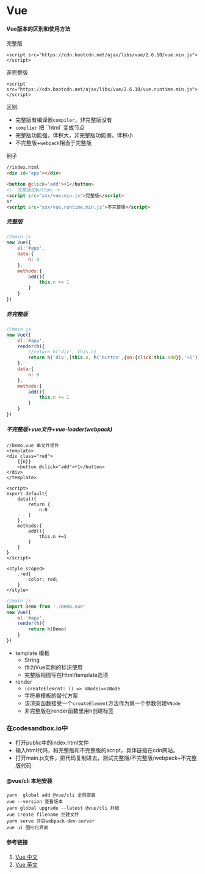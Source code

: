# Vue 



#### Vue版本的区别和使用方法

完整版

```>
<script src="https://cdn.bootcdn.net/ajax/libs/vue/2.6.10/vue.min.js"></script>
```

非完整版

```
<script src="https://cdn.bootcdn.net/ajax/libs/vue/2.6.10/vue.runtime.min.js"></script>
```

区别:

- 完整版有编译器`compiler`，非完整版没有
- `complier` 把 ``html` 变成节点
- 完整版功能强，体积大，非完整版功能弱，体积小
- 不完整版+`webpack`相当于完整版

例子

```html
//index.html
<div id="app"></div>

<button @click="add">+1</button>
<!--完整版加button-->
<script src="xxx/vue.min.js">完整版</script>
or
<script src="xxx/vue.runtime.min.js">不完整版</script>
```

##### 完整版

```js
//main.js
new Vue({
    el:'#app',
    data:{
        n: 0
    },
    methods:{
        add(){
            this.n += 1
        }
    }
})
```

##### 非完整版

```js
//main.js
new Vue({
    el:'#app',
    render(h){
        //return h('div', this.n)
        return h('div',[this.n, h('button',{on:{click:this.add}},'+1')])
    },
    data:{
        n: 0
    },
    methods:{
        add(){
            this.n += 1
        }
    }
})
```

##### 不完整版+vue文件+vue-loader(webpack)

```vue
//Demo.vue 单文件组件
<template>
<div class="red">
    {{n}}
	<button @click="add">+1</button>
</div>
</template>

<script>
export default{
    data(){
        return {
            n:0
        }
    },
    methods:{
        add(){
            this.n +=1
        }
    }
}
</script>

<style scoped>
    .red{
        color: red;
    }
</style>
```

```js
//main.js
import Demo from './Demo.vue'
new Vue({
    el:'#app',
    render(h){
        return h(Demo)
    }
})
```



- template 模板
  - String
  - 作为Vue实例的标识使用
  - 完整版视图写在Html/template选项
- render 
  - `(createElemrnt: () => VNode)=>VNode`
  - 字符串模板的替代方案
  - 该渲染函数接受一个`createElement`方法作为第一个参数创建`VNode`
  - 非完整版在render函数里用h创建标签

### 在codesandbox.io中

- 打开public中的index.html文件
- 输入html代码，和完整版和不完整版的script，具体链接在cdn网站。
- 打开main.js文件，把代码复制进去，测试完整版/不完整版/webpack+不完整版代码



#### @vue/cli 本地安装

```
yarn  global add @vue/cli 全局安装
vue --version 查看版本
yarn global upgrade --latest @vue/cli 升级
vue create filename 创建文件
yarn serve 开启webpack-dev-server
vue ui 图形化界面
```

#### 参考链接

1. [Vue 中文](https://cn.vuejs.org/index.html)
2. [Vue 英文](https://vuejs.org/)